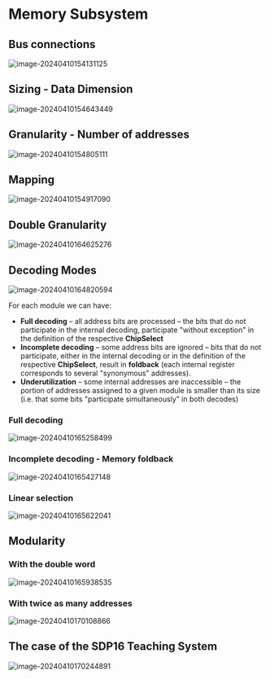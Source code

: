 # Memory Subsystem

## Bus connections

![image-20240410154131125](../images/image-20240410154131125.png)

## Sizing - Data Dimension

![image-20240410154643449](../images/image-20240410154643449.png)

## Granularity - Number of addresses

![image-20240410154805111](../images/image-20240410154805111.png)

## Mapping

![image-20240410154917090](../images/image-20240410154917090.png)

## Double Granularity

![image-20240410164625276](../images/image-20240410164625276.png)

## Decoding Modes

![image-20240410164820594](../images/image-20240410164820594.png)

For each module we can have:

- **Full decoding** – all address bits are processed – the bits that do not participate in the internal decoding,
  participate "without exception" in the definition of the respective **ChipSelect**
- **Incomplete decoding** – some address bits are ignored – bits that do not participate, either in the internal decoding or in the definition of the respective **ChipSelect**, result in **foldback** (each internal register corresponds to several "synonymous" addresses).
- **Underutilization** – some internal addresses are inaccessible – the portion of addresses assigned to a given module is smaller than its size (i.e. that some bits "participate simultaneously" in both decodes)

### Full decoding

![image-20240410165258499](../images/image-20240410165258499.png)

### Incomplete decoding - Memory foldback

![image-20240410165427148](../images/image-20240410165427148.png)

### Linear selection

![image-20240410165622041](../images/image-20240410165622041.png)

## Modularity

### With the double word

![image-20240410165938535](../images/image-20240410165938535.png)

### With twice as many addresses

![image-20240410170108866](../images/image-20240410170108866.png)

## The case of the SDP16 Teaching System

![image-20240410170244891](../images/image-20240410170244891.png)